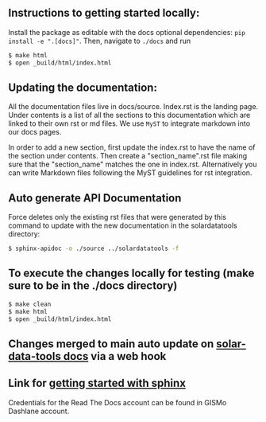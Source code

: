 ## Instructions to getting started locally:

Install the package as editable with the docs optional dependencies: `pip install -e ".[docs]"`.
Then, navigate to `./docs` and run

```sh
$ make html
$ open _build/html/index.html
```

## Updating the documentation:

All the documentation files live in docs/source. Index.rst is the landing page. Under contents is a
list of all the sections to this documentation which are linked to their own rst or md files.
We use `MyST` to integrate markdown into our docs pages.

In order to add a new section, first update the index.rst to have the name of the section under contents.
Then create a "section_name".rst file making sure that the "section_name" matches the one in index.rst.
Alternatively you can write Markdown files following the MyST guidelines for rst integration.

## Auto generate API Documentation

Force deletes only the existing rst files that were generated by this command to update with
the new documentation in the solardatatools directory:

```sh
$ sphinx-apidoc -o ./source ../solardatatools -f
```

## To execute the changes locally for testing (make sure to be in the ./docs directory)

```sh
$ make clean
$ make html
$ open _build/html/index.html
```

## Changes merged to main auto update on [solar-data-tools docs](https://solar-data-tool.readthedocs.io/en/latest/) via a web hook


## Link for [getting started with sphinx](https://docs.readthedocs.io/en/stable/intro/getting-started-with-sphinx.html)

Credentials for the Read The Docs account can be found in GISMo Dashlane account.
